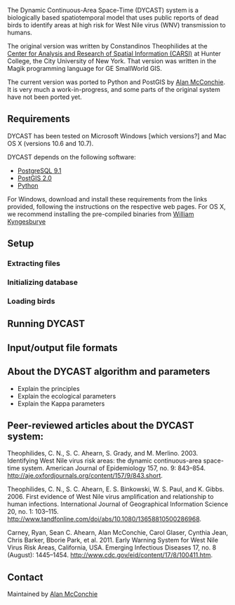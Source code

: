 The Dynamic Continuous-Area Space-Time (DYCAST) system is a biologically based spatiotemporal model that uses public reports of dead birds to identify areas at high risk for West Nile virus (WNV) transmission to humans.

The original version was written by Constandinos Theophilides at the [Center for Analysis and Research of Spatial Information (CARSI)](http://www.geography.hunter.cuny.edu/~carsi/) at Hunter College, the City University of New York. That version was written in the Magik programming language for GE SmallWorld GIS. 

The current version was ported to Python and PostGIS by [Alan McConchie](https://github.com/almccon). It is very much a work-in-progress, and some parts of the original system have not been ported yet.

## Requirements

DYCAST has been tested on Microsoft Windows [which versions?] and Mac OS X (versions 10.6 and 10.7). 

DYCAST depends on the following software:

* [PostgreSQL 9.1](http://www.postgresql.org/)
* [PostGIS 2.0](http://postgis.refractions.net/)
* [Python](http://www.python.org/)

For Windows, download and install these requirements from the links provided, following the instructions on the respective web pages. For OS X, we recommend installing the pre-compiled binaries from [William Kyngesburye](http://www.kyngchaos.com/)

## Setup

### Extracting files

### Initializing database

### Loading birds

## Running DYCAST

## Input/output file formats

## About the DYCAST algorithm and parameters

* Explain the principles
* Explain the ecological parameters
* Explain the Kappa parameters

## Peer-reviewed articles about the DYCAST system:

Theophilides, C. N., S. C. Ahearn, S. Grady, and M. Merlino. 2003. Identifying West Nile virus risk areas: the dynamic continuous-area space-time system. American Journal of Epidemiology 157, no. 9: 843–854. http://aje.oxfordjournals.org/content/157/9/843.short.

Theophilides, C. N., S. C. Ahearn, E. S. Binkowski, W. S. Paul, and K. Gibbs. 2006. First evidence of West Nile virus amplification and relationship to human infections. International Journal of Geographical Information Science 20, no. 1: 103–115. http://www.tandfonline.com/doi/abs/10.1080/13658810500286968.

Carney, Ryan, Sean C. Ahearn, Alan McConchie, Carol Glaser, Cynthia Jean, Chris Barker, Bborie Park, et al. 2011. Early Warning System for West Nile Virus Risk Areas, California, USA. Emerging Infectious Diseases 17, no. 8 (August): 1445–1454. http://www.cdc.gov/eid/content/17/8/100411.htm.

## Contact

Maintained by [Alan McConchie](https://github.com/almccon)
